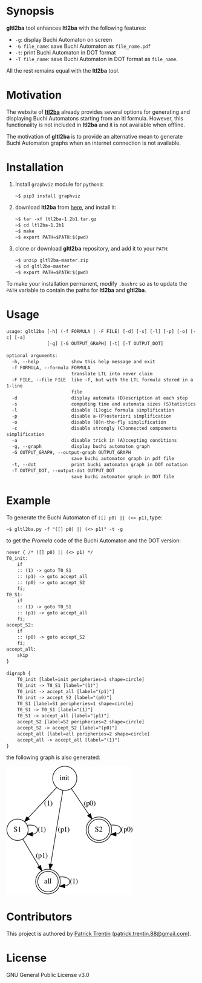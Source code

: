 # Synopsis

**gltl2ba** tool enhances **ltl2ba** with the following features:

- `-g`: display Buchi Automaton on screen
- `-G file_name`: save Buchi Automaton as `file_name.pdf`
- `-t`: print Buchi Automaton in DOT format
- `-T file_name`: save Buchi Automaton in DOT format as `file_name`.

All the rest remains equal with the **ltl2ba** tool.

# Motivation

The website of [**ltl2ba**](http://www.lsv.fr/~gastin/ltl2ba/index.php) already provides several options for generating and displaying Buchi Automatons starting from an ltl formula. However, this functionality is not included in **ltl2ba** and it is not available when offline.

The motivation of **gltl2ba** is to provide an alternative mean to generate Buchi Automaton graphs when an internet connection is not available.

# Installation

1. Install `graphviz` module for `python3`:

       ~$ pip3 install graphviz

2. download **ltl2ba** from [here](http://www.lsv.fr/~gastin/ltl2ba/download.php), and
   install it:
   
       ~$ tar -xf ltl2ba-1.2b1.tar.gz
       ~$ cd ltl2ba-1.2b1
       ~$ make
       ~$ export PATH=$PATH:$(pwd)

3. clone or download **gltl2ba** repository, and add it to your `PATH`:

       ~$ unzip gltl2ba-master.zip
       ~$ cd gltl2ba-master
       ~$ export PATH=$PATH:$(pwd)
    
To make your installation permanent, modify `.bashrc` so as to update the `PATH` variable
to contain the paths for **ltl2ba** and **gltl2ba**.

# Usage

    usage: gltl2ba [-h] (-f FORMULA | -F FILE) [-d] [-s] [-l] [-p] [-o] [-c] [-a]
                   [-g] [-G OUTPUT_GRAPH] [-t] [-T OUTPUT_DOT]
    
    optional arguments:
      -h, --help            show this help message and exit
      -f FORMULA, --formula FORMULA
                            translate LTL into never claim
      -F FILE, --file FILE  like -f, but with the LTL formula stored in a 1-line
                            file
      -d                    display automata (D)escription at each step
      -s                    computing time and automata sizes (S)tatistics
      -l                    disable (L)ogic formula simplification
      -p                    disable a-(P)osteriori simplification
      -o                    disable (O)n-the-fly simplification
      -c                    disable strongly (C)onnected components simplification
      -a                    disable trick in (A)ccepting conditions
      -g, --graph           display buchi automaton graph
      -G OUTPUT_GRAPH, --output-graph OUTPUT_GRAPH
                            save buchi automaton graph in pdf file
      -t, --dot             print buchi automaton graph in DOT notation
      -T OUTPUT_DOT, --output-dot OUTPUT_DOT
                            save buchi automaton graph in DOT file

# Example

To generate the Buchi Automaton of `([] p0) || (<> p1)`, type:

    ~$ gltl2ba.py -f "([] p0) || (<> p1)" -t -g

to get the *Promela* code of the Buchi Automaton and the DOT version:

    never { /* ([] p0) || (<> p1) */
    T0_init:
    	if
    	:: (1) -> goto T0_S1
    	:: (p1) -> goto accept_all
    	:: (p0) -> goto accept_S2
    	fi;
    T0_S1:
    	if
    	:: (1) -> goto T0_S1
    	:: (p1) -> goto accept_all
    	fi;
    accept_S2:
    	if
    	:: (p0) -> goto accept_S2
    	fi;
    accept_all:
    	skip
    }
    
    digraph {
    	T0_init [label=init peripheries=1 shape=circle]
    	T0_init -> T0_S1 [label="(1)"]
    	T0_init -> accept_all [label="(p1)"]
    	T0_init -> accept_S2 [label="(p0)"]
    	T0_S1 [label=S1 peripheries=1 shape=circle]
    	T0_S1 -> T0_S1 [label="(1)"]
    	T0_S1 -> accept_all [label="(p1)"]
    	accept_S2 [label=S2 peripheries=2 shape=circle]
    	accept_S2 -> accept_S2 [label="(p0)"]
    	accept_all [label=all peripheries=2 shape=circle]
    	accept_all -> accept_all [label="(1)"]
    }

the following graph is also generated:

![alt text](https://github.com/PatrickTrentin88/gltl2ba/blob/master/examples/example.png)

# Contributors

This project is authored by [Patrick Trentin](http://www.patricktrentin.com) (<patrick.trentin.88@gmail.com>).

# License

GNU General Public License v3.0
